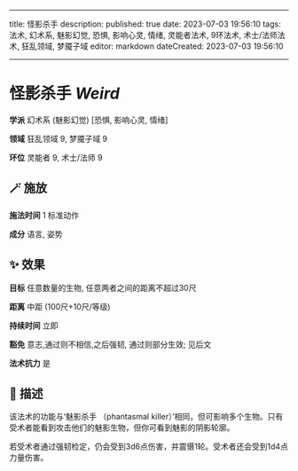 
---
title: 怪影杀手
description: 
published: true
date: 2023-07-03 19:56:10
tags: 法术, 幻术系, 魅影幻觉, 恐惧, 影响心灵, 情绪, 灵能者法术, 9环法术, 术士/法师法术, 狂乱领域, 梦魇子域
editor: markdown
dateCreated: 2023-07-03 19:56:10

---

# **怪影杀手** *Weird*

**学派** 幻术系 (魅影幻觉) \[恐惧, 影响心灵, 情绪\] 

**领域** 狂乱领域 9, 梦魇子域 9

**环位** 灵能者 9, 术士/法师 9

## 🪄 施放

**施法时间** 1 标准动作

**成分** 语言, 姿势

## ✨ 效果 

**目标** 任意数量的生物, 任意两者之间的距离不超过30尺 

**距离** 中距 (100尺+10尺/等级)  

**持续时间** 立即 

**豁免** 意志,通过则不相信,之后强韧, 通过则部分生效; 见后文

**法术抗力** 是

## 📖 描述

该法术的功能与‘魅影杀手 （phantasmal killer）’相同，但可影响多个生物。只有受术者能看到攻击他们的魅影生物，但你可看到魅影的阴影轮廓。

若受术者通过强韧检定，仍会受到3d6点伤害，并震慑1轮。受术者还会受到1d4点力量伤害。
    